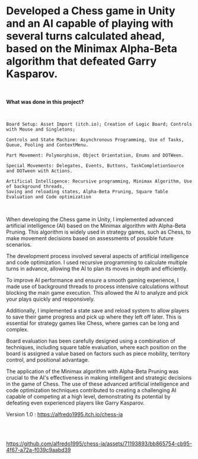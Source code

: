 # Developed a Chess game in Unity and an AI capable of playing with several turns calculated ahead, based on the Minimax Alpha-Beta algorithm that defeated Garry Kasparov.

<br>

<b> What was done in this project? </b>

</br>

    Board Setup: Asset Import (itch.io); Creation of Logic Board; Controls with Mouse and Singletons;

    Controls and State Machine: Asynchronous Programming, Use of Tasks, Queue, Pooling and ContextMenu.

    Part Movement: Polymorphism, Object Orientation, Enums and DOTWeen.

    Special Movements: Delegates, Events, Buttons, TaskCompletionSource and DOTween with Actions.

    Artificial Intelligence: Recursive programming, Minimax Algorithm, Use of background threads, 
    Saving and reloading states, Alpha-Beta Pruning, Square Table Evaluation and Code optimization 

<br>

When developing the Chess game in Unity, I implemented advanced artificial intelligence (AI) based on the Minimax algorithm with Alpha-Beta Pruning. This algorithm is widely used in strategy games, such as Chess, to make movement decisions based on assessments of possible future scenarios.

The development process involved several aspects of artificial intelligence and code optimization. I used recursive programming to calculate multiple turns in advance, allowing the AI to plan its moves in depth and efficiently.

To improve AI performance and ensure a smooth gaming experience, I made use of background threads to process intensive calculations without blocking the main game execution. This allowed the AI to analyze and pick your plays quickly and responsively.

Additionally, I implemented a state save and reload system to allow players to save their game progress and pick up where they left off later. This is essential for strategy games like Chess, where games can be long and complex.

Board evaluation has been carefully designed using a combination of techniques, including square table evaluation, where each position on the board is assigned a value based on factors such as piece mobility, territory control, and positional advantage.

The application of the Minimax algorithm with Alpha-Beta Pruning was crucial to the AI's effectiveness in making intelligent and strategic decisions in the game of Chess. The use of these advanced artificial intelligence and code optimization techniques contributed to creating a challenging AI capable of competing at a high level, demonstrating its potential by defeating even experienced players like Garry Kasparov.


Version 1.0 : https://alfredo1995.itch.io/chess-ia


<br> </br>
 

https://github.com/alfredo1995/chess-ia/assets/71193893/bb865754-cb95-4f67-a72a-f039c9aabd39

